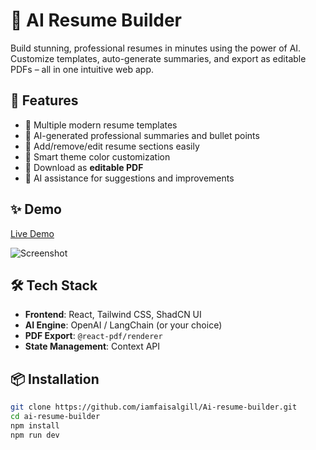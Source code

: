 # 🧠 AI Resume Builder

Build stunning, professional resumes in minutes using the power of AI.  
Customize templates, auto-generate summaries, and export as editable PDFs – all in one intuitive web app.

## 🚀 Features

- 🎨 Multiple modern resume templates
- 🤖 AI-generated professional summaries and bullet points
- 🧩 Add/remove/edit resume sections easily
- 🎯 Smart theme color customization
- 📄 Download as **editable PDF**
- 🧠 AI assistance for suggestions and improvements

## ✨ Demo

[Live Demo](https://ai-resume-builder-faisal.vercel.app) <!-- Replace with your live site link -->

![Screenshot](https://your-image-link.com) <!-- Optional: Add screenshots -->

## 🛠️ Tech Stack

- **Frontend**: React, Tailwind CSS, ShadCN UI
- **AI Engine**: OpenAI / LangChain (or your choice)
- **PDF Export**: `@react-pdf/renderer`
- **State Management**: Context API

## 📦 Installation

```bash
git clone https://github.com/iamfaisalgill/Ai-resume-builder.git
cd ai-resume-builder
npm install
npm run dev
